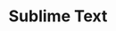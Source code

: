 ---
layout: post
title: "Sublime Text"
siteurl: http://www.sublimetext.com/
categories: [Development Tool]
---